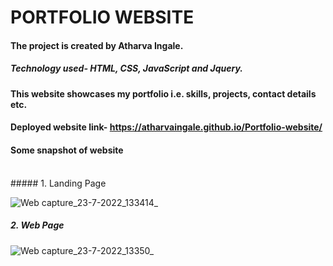 # PORTFOLIO WEBSITE
#### The project is created by Atharva Ingale.
##### Technology used- HTML, CSS, JavaScript and Jquery.
#### This website showcases my portfolio i.e. skills, projects, contact details etc.
#### Deployed website link- https://atharvaingale.github.io/Portfolio-website/
#### Some snapshot of website
<br>
##### 1. Landing Page

![Web capture_23-7-2022_133414_](https://user-images.githubusercontent.com/94461630/180596521-b0f30ec6-0057-4f54-8d28-d22e72c0e58c.jpeg)
<br>
##### 2. Web Page
![Web capture_23-7-2022_13350_](https://user-images.githubusercontent.com/94461630/180596538-e57d82b5-afc9-4e31-ae74-a82aa3198d15.jpeg)
